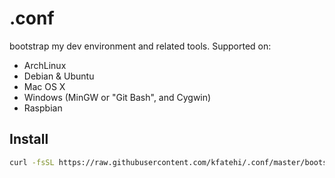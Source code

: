 # .conf

bootstrap my dev environment and related tools. Supported on:

* ArchLinux
* Debian & Ubuntu
* Mac OS X
* Windows (MinGW or "Git Bash", and Cygwin)
* Raspbian

## Install

```bash
curl -fsSL https://raw.githubusercontent.com/kfatehi/.conf/master/bootstrap | bash -e
```
